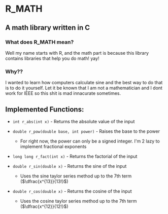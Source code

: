 # R_MATH
## A math library written in C

### What does R_MATH mean?
Well my name starts with R, and the math part is because this library contains libraries that help you do math! yay!

### Why??
I wanted to learn how computers calculate sine and the best way to do that is to do it yourself. Let it be known that I am not a mathematician and I dont work for IEEE so this shit is mad innacurate sometimes.

## Implemented Functions:
- `int r_abs(int x)` - Returns the absolute value of the input


- `double r_pow(double base, int power)` - Raises the base to the power
	- For right now, the power can only be a signed integer. I'm 2 lazy to implement fractional exponents

   
- `long long r_fact(int x)` - Returns the factorial of the input


- `double r_sin(double x)` - Returns the sine of the input
	- Uses the sine taylor series method up to the 7th term ($\dfrac{x^{13}}{13!}$)


- `double r_cos(double x)` - Returns the cosine of the input
	- Uses the cosine taylor series method up to the 7th term ($\dfrac{x^{12}}{12!}$)

